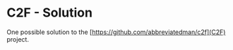 # C2F - Solution

One possible solution to the [https://github.com/abbreviatedman/c2f](C2F) project.
